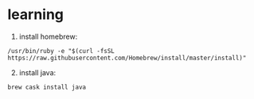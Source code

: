 # learning

1. install homebrew:
```
/usr/bin/ruby -e "$(curl -fsSL https://raw.githubusercontent.com/Homebrew/install/master/install)"
```

2. install java:

```
brew cask install java
```
